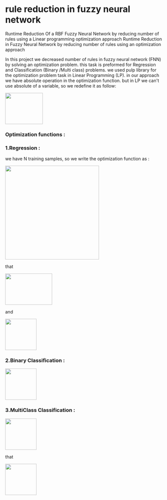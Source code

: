 # rule reduction in fuzzy neural network 

Runtime Reduction Of a RBF Fuzzy Neural Network by reducing number of rules using a Linear programming optimization approach
Runtime Reduction in Fuzzy Neural Network by reducing number of rules using an optimization approach

In this project we decreased number of rules in fuzzy neural network (FNN) by solving an optimization problem. this task is preformed for Regression and Classification (Binary /Multi class) problems. we used pulp library for the optimization problem task in Linear Programming (LP). in our approach we have absolute operation in the optimization function. but in LP we can't use absolute of a variable, so we redefine it as follow:

<img src="https://user-images.githubusercontent.com/50669689/137601017-a49fabb6-7641-4eb5-910b-bb964c066bf6.png" width="120" height="100">


### Optimization functions :

### 1.**Regression :**
  
we have N training samples, so we write the optimization function as :

<img src="https://user-images.githubusercontent.com/50669689/137600904-f7f783bb-e473-4914-ad0b-23c7e48c7251.png" width="300" height="300">


that 

<img src="https://user-images.githubusercontent.com/50669689/137600905-af331c22-e075-4f06-82a8-571f1410834e.png" width="150" height="100">


and 

<img src="https://user-images.githubusercontent.com/50669689/137600910-455cd1e8-aed3-438b-aead-7cff44a2885e.png" width="100" height="100">


### 2.**Binary Classification :** 

<img src="https://user-images.githubusercontent.com/50669689/137602457-a98372d0-cc68-4b25-9294-e1a00dd47f7e.png" width="100" height="100">



### 3.**MultiClass Classification :** 

<img src="https://user-images.githubusercontent.com/50669689/137602476-6c5e284e-2471-40ef-ae67-c6b6139df2bc.png" width="100" height="100">


that 

<img src="https://user-images.githubusercontent.com/50669689/137602480-49330113-2aa3-429e-b794-8aeb1421cb18.png" width="100" height="100">



